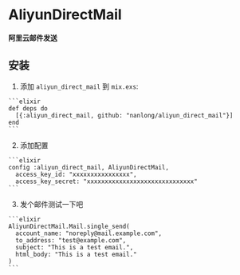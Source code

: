 # AliyunDirectMail

**阿里云邮件发送**

## 安装

  1. 添加 `aliyun_direct_mail` 到 `mix.exs`:

    ```elixir
    def deps do
      [{:aliyun_direct_mail, github: "nanlong/aliyun_direct_mail"}]
    end
    ```

  2. 添加配置

    ```elixir
    config :aliyun_direct_mail, AliyunDirectMail,
      access_key_id: "xxxxxxxxxxxxxxxx",
      access_key_secret: "xxxxxxxxxxxxxxxxxxxxxxxxxxxxxx"
    ```

  3. 发个邮件测试一下吧

    ```elixir
    AliyunDirectMail.Mail.single_send(
      account_name: "noreply@mail.example.com",
      to_address: "test@example.com",
      subject: "This is a test email.",
      html_body: "This is a test email."
    )
    ```
